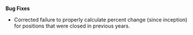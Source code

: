 **Bug Fixes**

* Corrected failure to properly calculate percent change (since inception) for positions that were closed in previous years.